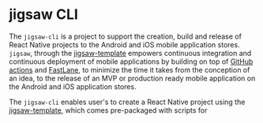 # jigsaw CLI

The `jigsaw-cli` is a project to support the creation, build and release of React Native projects to the Android and iOS 
mobile application stores. `jigsaw`, through the [jigsaw-template]() empowers continuous integration and continuous 
deployment of mobile applications by building on top of [GitHub actions]() and [FastLane](), to minimize the time it 
takes from the conception of an idea, to the release of an MVP or production ready mobile application on the Android
and iOS application stores.


The `jigsaw-cli` enables user's to create a React Native project using the [jigsaw-template](), which comes
pre-packaged with scripts for 
